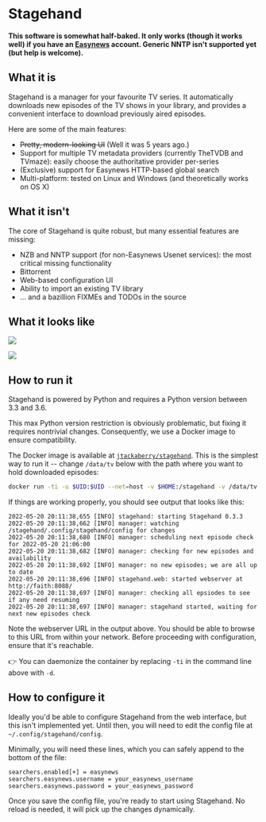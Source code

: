 # Stagehand

**This software is somewhat half-baked. It only works (though it works well)
if you have an [Easynews](https://easynews.com) account.  Generic NNTP isn't
supported yet (but help is welcome).**


## What it is

Stagehand is a manager for your favourite TV series.  It automatically
downloads new episodes of the TV shows in your library, and provides a convenient
interface to download previously aired episodes.

Here are some of the main features:

* ~~Pretty, modern-looking UI~~ (Well it was 5 years ago.)
* Support for multiple TV metadata providers (currently TheTVDB and TVmaze): easily choose the authoritative provider per-series
* (Exclusive) support for Easynews HTTP-based global search
* Multi-platform: tested on Linux and Windows (and theoretically works on OS X)

## What it isn't

The core of Stagehand is quite robust, but many essential features are missing:

* NZB and NNTP support (for non-Easynews Usenet services): the most critical missing functionality
* Bittorrent
* Web-based configuration UI
* Ability to import an existing TV library
* ... and a bazillion FIXMEs and TODOs in the source


## What it looks like

![](https://stagehand.ca/img/stagehand.jpg)

![](https://stagehand.ca/img/stagehand2.jpg)



## How to run it

Stagehand is powered by Python and requires a Python version between 3.3 and 3.6.

This max Python version restriction is obviously problematic, but fixing it requires
nontrivial changes.  Consequently, we use a Docker image to ensure compatibility.

The Docker image is available at
[`jtackaberry/stagehand`](https://hub.docker.com/r/jtackaberry/stagehand).  This is the
simplest way to run it -- change `/data/tv` below with the path where you want to hold
downloaded episodes:

```bash
docker run -ti -u $UID:$UID --net=host -v $HOME:/stagehand -v /data/tv:/stagehand/tv jtackaberry/stagehand
```

If things are working properly, you should see output that looks like this:

```
2022-05-20 20:11:38,655 [INFO] stagehand: starting Stagehand 0.3.3
2022-05-20 20:11:38,662 [INFO] manager: watching /stagehand/.config/stagehand/config for changes
2022-05-20 20:11:38,680 [INFO] manager: scheduling next episode check for 2022-05-20 21:06:00
2022-05-20 20:11:38,682 [INFO] manager: checking for new episodes and availability
2022-05-20 20:11:38,692 [INFO] manager: no new episodes; we are all up to date
2022-05-20 20:11:38,696 [INFO] stagehand.web: started webserver at http://faith:8088/
2022-05-20 20:11:38,697 [INFO] manager: checking all epsiodes to see if any need resuming
2022-05-20 20:11:38,697 [INFO] manager: stagehand started, waiting for next new episodes check
```

Note the webserver URL in the output above.  You should be able to browse to this URL from
within your network.  Before proceeding with configuration, ensure that it's reachable.

👉 You can daemonize the container by replacing `-ti` in the command line above with `-d`.


## How to configure it

Ideally you'd be able to configure Stagehand from the web interface, but this isn't
implemented yet. Until then, you will need to edit the config file at
`~/.config/stagehand/config`.

Minimally, you will need these lines, which you can safely append to the bottom
of the file:

```
searchers.enabled[+] = easynews
searchers.easynews.username = your_easynews_username
searchers.easynews.password = your_easynews_password
```

Once you save the config file, you're ready to start using Stagehand.  No reload
is needed, it will pick up the changes dynamically.